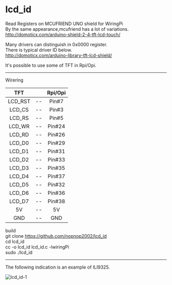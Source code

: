 # lcd_id
Read Registers on MCUFRIEND UNO shield for WiringPi   
By the same appearance,mcufriend has a lot of variations.   
http://domoticx.com/arduino-shield-2-4-tft-lcd-touch/

Many drivers can distinguish in 0x0000 register.   
There is typical driver ID below.   
http://domoticx.com/arduino-library-tft-lcd-shield/

It's possible to use some of TFT in Rpi/Opi.   

----

Wirering   

|TFT||Rpi/Opi|
|:-:|:-:|:-:|
|LCD_RST|--|Pin#7|
|LCD_CS|--|Pin#3|
|LCD_RS|--|Pin#5|
|LCD_WR|--|Pin#24|
|LCD_RD|--|Pin#26|
|LCD_D0|--|Pin#29|
|LCD_D1|--|Pin#31|
|LCD_D2|--|Pin#33|
|LCD_D3|--|Pin#35|
|LCD_D4|--|Pin#37|
|LCD_D5|--|Pin#32|
|LCD_D6|--|Pin#36|
|LCD_D7|--|Pin#38|
|5V|--|5V|
|GND|--|GND|

build   
git clone https://github.com/nopnop2002/lcd_id   
cd lcd_id   
cc -o lcd_id lcd_id.c -lwiringPi   
sudo ./lcd_id

----

The following indication is an example of ILI9325.

![lcd_id-1](https://cloud.githubusercontent.com/assets/6020549/25310847/1fa8da18-282a-11e7-993a-154b8800e987.jpg)

